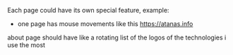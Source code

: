 Each page could have its own special feature, example:
- one page has mouse movements like this https://atanas.info


about page should have like a rotating list of the logos of the technologies i use the most